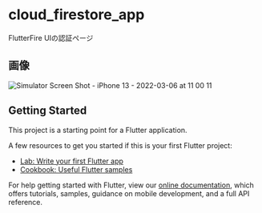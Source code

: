 # cloud_firestore_app

FlutterFire UIの認証ページ

## 画像
![Simulator Screen Shot - iPhone 13 - 2022-03-06 at 11 00 11](https://user-images.githubusercontent.com/92189386/156906059-437f0bf3-e150-4ddb-a751-0add2f916b9b.png)

## Getting Started

This project is a starting point for a Flutter application.

A few resources to get you started if this is your first Flutter project:

- [Lab: Write your first Flutter app](https://flutter.dev/docs/get-started/codelab)
- [Cookbook: Useful Flutter samples](https://flutter.dev/docs/cookbook)

For help getting started with Flutter, view our
[online documentation](https://flutter.dev/docs), which offers tutorials,
samples, guidance on mobile development, and a full API reference.

